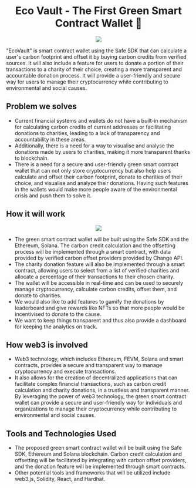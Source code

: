 <h1 align="center"> Eco Vault - The First Green Smart Contract Wallet 🌿 </h1>

<p align="center"> <img src="https://user-images.githubusercontent.com/43074241/224484638-9cf89030-577e-447b-a220-83c1e8c5239f.png"/> </p>


"EcoVault" is smart contract wallet using the Safe SDK that can calculate a user's carbon footprint and offset it by buying carbon credits from verified sources. It will also include a feature for users to donate a portion of their transactions to a charity of their choice, creating a more transparent and accountable donation process. It will provide a user-friendly and secure way for users to manage their cryptocurrency while contributing to environmental and social causes.


## Problem we solves

- Current financial systems and wallets do not have a built-in mechanism for calculating carbon credits of current addresses or facilitating donations to charities, leading to a lack of transparency and accountability in these areas. 
- Additionally, there is a need for a way to visualise and analyse the donations made by users to charities, making it more transparent thanks to blockchain. 
- There is a need for a secure and user-friendly green smart contract wallet that can not only store cryptocurrency but also help users calculate and offset their carbon footprint, donate to charities of their choice, and visualise and analyze their donations.
Having such features in the wallets would make more people aware of the environmental crisis and push them to solve it. 


## How it will work 

<p align="center"> <img src="https://user-images.githubusercontent.com/43074241/224485138-a971f7ad-f9ed-4ab6-ba5a-d12f17a42a0a.png"/> </p>

- The green smart contract wallet will be built using the Safe SDK and the Ethereum, Solana. The carbon credit calculation and the offsetting process will be implemented through a smart contract, with data provided by verified carbon offset providers provided by Change API. 
- The charity donation feature will also be implemented through a smart contract, allowing users to select from a list of verified charities and allocate a percentage of their transactions to their chosen charity. 
- The wallet will be accessible in real-time and can be used to securely manage cryptocurrency, calculate carbon credits, offset them, and donate to charities.
- We would also like to add features to gamify the donations by leaderboard and give rewards like NFTs so that more people would be incentivised to donate to the cause. 
- We want to keep things transparent and thus also provide a dashboard for keeping the analytics on track. 


## How web3 is involved

- Web3 technology, which includes Ethereum, FEVM, Solana and smart contracts, provides a secure and transparent way to manage cryptocurrency and execute transactions. 
- It also allows for the creation of decentralized applications that can facilitate complex financial transactions, such as carbon credit calculation and charity donations, in a trustless and transparent manner. By leveraging the power of web3 technology, the green smart contract wallet can provide a secure and user-friendly way for individuals and organizations to manage their cryptocurrency while contributing to environmental and social causes.


## Tools and Technologies Used

- The proposed green smart contract wallet will be built using the Safe SDK, Ethereum and Solana blockchain. Carbon credit calculation and offsetting will be facilitated by integrating with carbon offset providers, and the donation feature will be implemented through smart contracts. 
- Other potential tools and frameworks that will be utilized include web3.js, Solidity, React, and Hardhat.


